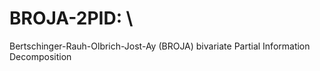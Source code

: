 # BROJA-2PID:  \
Bertschinger-Rauh-Olbrich-Jost-Ay (BROJA) bivariate Partial Information Decomposition
